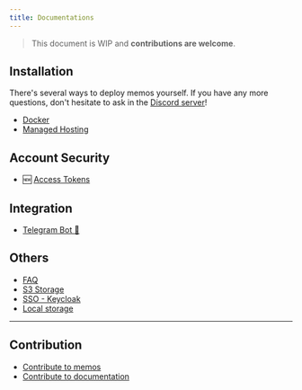 ```yaml
---
title: Documentations
---
```


> This document is WIP and **contributions are welcome**.

## Installation

There's several ways to deploy memos yourself.
If you have any more questions, don't hesitate to ask in the [Discord server](https://discord.gg/tfPJa4UmAv)!

- [Docker](/docs/install/docker)
- [Managed Hosting](/docs/install/cloud)

## Account Security

- 🆕 [Access Tokens](/docs/access-tokens)

## Integration

- [Telegram Bot 🤖️](/docs/integration/telegram-bot)

## Others

- [FAQ](/docs/faq)
- [S3 Storage](/docs/storage)
- [SSO - Keycloak](/docs/keycloak)
- [Local storage](/docs/local-storage)

---

## Contribution

- [Contribute to memos](/docs/contribution/development/)
- [Contribute to documentation](/docs/contribution/documentation/)
